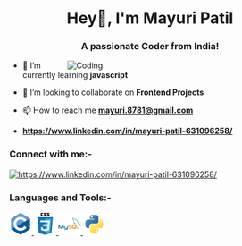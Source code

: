 <h1 align="center">Hey👋, I'm Mayuri Patil</h1>
<h3 align="center">A passionate Coder from India!</h3>
<img align="right" alt="Coding" width="400" src="https://media1.tenor.com/m/AlUkiGkR2j8AAAAC/new-game-ahagon-umiko-programming.gif">


- 🌱 I’m currently learning **javascript**

- 👯 I’m looking to collaborate on **Frontend Projects**

- 📫 How to reach me **mayuri.8781@gmail.com**

- **https://www.linkedin.com/in/mayuri-patil-631096258/**


<h3 align="left">Connect with me:-</h3>
<p align="left">
<a href="https://linkedin.com/in/https://www.linkedin.com/in/mayuri-patil-631096258/" target="blank"><img align="center" src="https://raw.githubusercontent.com/rahuldkjain/github-profile-readme-generator/master/src/images/icons/Social/linked-in-alt.svg" alt="https://www.linkedin.com/in/mayuri-patil-631096258/" height="30" width="40" /></a>
</p>

<h3 align="left">Languages and Tools:-</h3>
<a href="https://www.cprogramming.com/" target="_blank" rel="noreferrer"> <img src="https://raw.githubusercontent.com/devicons/devicon/master/icons/c/c-original.svg" alt="c" width="40" height="40"/> </a> <a href="https://www.w3schools.com/css/" target="_blank" rel="noreferrer"> <img src="https://raw.githubusercontent.com/devicons/devicon/master/icons/css3/css3-original-wordmark.svg" alt="css3" width="40" height="40"/> </a> <a href="https://www.mysql.com/" target="_blank" rel="noreferrer"> <img src="https://raw.githubusercontent.com/devicons/devicon/master/icons/mysql/mysql-original-wordmark.svg" alt="mysql" width="40" height="40"/> </a>  <a href="https://www.python.org" target="_blank" rel="noreferrer"> <img src="https://raw.githubusercontent.com/devicons/devicon/master/icons/python/python-original.svg" alt="python" width="40" height="40"/> </a> 
